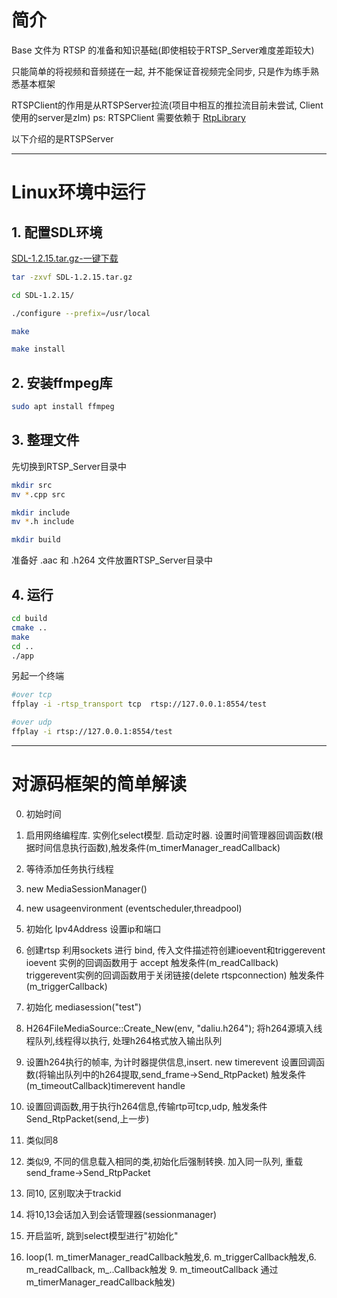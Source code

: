 # 简介

Base 文件为 RTSP 的准备和知识基础(即使相较于RTSP_Server难度差距较大)

只能简单的将视频和音频搓在一起, 并不能保证音视频完全同步, 只是作为练手熟悉基本框架

RTSPClient的作用是从RTSPServer拉流(项目中相互的推拉流目前未尝试, Client使用的server是zlm)
ps: RTSPClient 需要依赖于 [RtpLibrary](http://www.any12345.com/code/20230904/Dth12663313.html)


以下介绍的是RTSPServer

---

# Linux环境中运行

## 1. 配置SDL环境

[SDL-1.2.15.tar.gz-一键下载](https://sourceforge.net/projects/libsdl/files/SDL/1.2.15/SDL-1.2.15.tar.gz/download)

```bash
tar -zxvf SDL-1.2.15.tar.gz

cd SDL-1.2.15/

./configure --prefix=/usr/local

make

make install
```


## 2. 安装ffmpeg库

```bash
sudo apt install ffmpeg
```

## 3. 整理文件

先切换到RTSP_Server目录中

```bash
mkdir src
mv *.cpp src

mkdir include
mv *.h include

mkdir build
```

准备好 .aac 和 .h264 文件放置RTSP_Server目录中

## 4. 运行

```bash
cd build
cmake ..
make
cd ..
./app
```

另起一个终端

```bash
#over tcp
ffplay -i -rtsp_transport tcp  rtsp://127.0.0.1:8554/test

#over udp
ffplay -i rtsp://127.0.0.1:8554/test
```


---

# 对源码框架的简单解读

0. 初始时间

1. 启用网络编程库. 实例化select模型. 启动定时器. 设置时间管理器回调函数(根据时间信息执行函数),触发条件(m_timerManager_readCallback)

2. 等待添加任务执行线程

3. new MediaSessionManager() 

4. new usageenvironment (eventscheduler,threadpool)

5. 初始化 Ipv4Address 设置ip和端口

6. 创建rtsp 利用sockets 进行 bind, 传入文件描述符创建ioevent和triggerevent
ioevent 实例的回调函数用于 accept 触发条件(m_readCallback)
triggerevent实例的回调函数用于关闭链接(delete rtspconnection) 触发条件(m_triggerCallback)

7. 初始化 mediasession("test")

8. H264FileMediaSource::Create_New(env, "daliu.h264"); 将h264源填入线程队列,线程得以执行, 处理h264格式放入输出队列

9. 设置h264执行的帧率, 为计时器提供信息,insert.  new timerevent
设置回调函数(将输出队列中的h264提取,send_frame->Send_RtpPacket) 触发条件 (m_timeoutCallback)timerevent handle

10. 设置回调函数,用于执行h264信息,传输rtp可tcp,udp, 触发条件 Send_RtpPacket(send,上一步)
    
11. 类似同8

12. 类似9, 不同的信息载入相同的类,初始化后强制转换. 加入同一队列, 重载send_frame->Send_RtpPacket
    
13. 同10, 区别取决于trackid

14. 将10,13会话加入到会话管理器(sessionmanager)
    
15. 开启监听, 跳到select模型进行"初始化"

16.  loop(1. m_timerManager_readCallback触发,6.  m_triggerCallback触发,6.  m_readCallback, m_..Callback触发 9. m_timeoutCallback 通过 m_timerManager_readCallback触发)